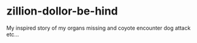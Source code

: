# zillion-dollor-be-hind
My inspired story of my organs missing and coyote encounter dog attack etc...
